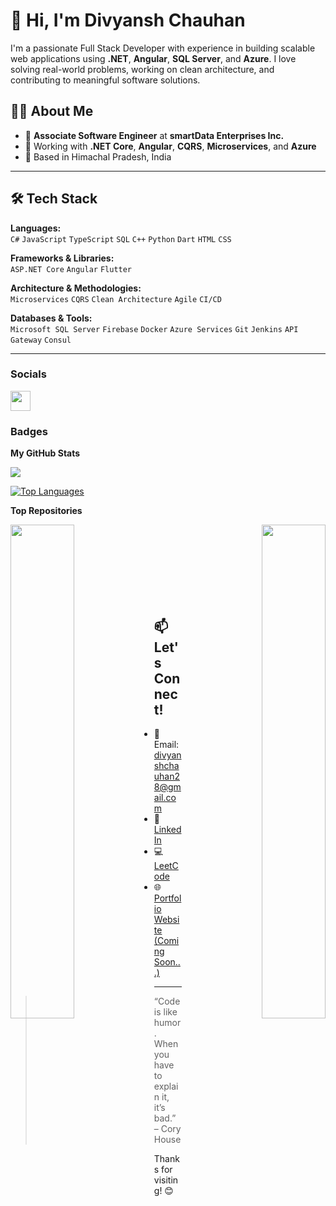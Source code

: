 # 👋 Hi, I'm Divyansh Chauhan

I'm a passionate Full Stack Developer with experience in building scalable web applications using **.NET**, **Angular**, **SQL Server**, and **Azure**. I love solving real-world problems, working on clean architecture, and contributing to meaningful software solutions.

## 👨‍💻 About Me

- 💼 **Associate Software Engineer** at **smartData Enterprises Inc.**
- 🧠 Working with **.NET Core**, **Angular**, **CQRS**, **Microservices**, and **Azure**
- 📍 Based in Himachal Pradesh, India

---

## 🛠️ Tech Stack

**Languages:**  
`C#` `JavaScript` `TypeScript` `SQL` `C++` `Python` `Dart` `HTML` `CSS`

**Frameworks & Libraries:**  
`ASP.NET Core` `Angular` `Flutter`

**Architecture & Methodologies:**  
`Microservices` `CQRS` `Clean Architecture` `Agile` `CI/CD`

**Databases & Tools:**  
`Microsoft SQL Server` `Firebase` `Docker` `Azure Services` `Git` `Jenkins` `API Gateway` `Consul`

---

### Socials

<p align="left"> <a href="https://www.github.com/divyansh1583" target="_blank" rel="noreferrer"> <picture> <source media="(prefers-color-scheme: dark)" srcset="https://raw.githubusercontent.com/danielcranney/readme-generator/main/public/icons/socials/github-dark.svg" /> <source media="(prefers-color-scheme: light)" srcset="https://raw.githubusercontent.com/danielcranney/readme-generator/main/public/icons/socials/github.svg" /> <img src="https://raw.githubusercontent.com/danielcranney/readme-generator/main/public/icons/socials/github.svg" width="32" height="32" /> </picture> </a></p>

### Badges

<b>My GitHub Stats</b>
<!---
<a href="http://www.github.com/divyansh1583"><img src="https://github-readme-stats.vercel.app/api?username=divyansh1583&show_icons=true&hide=&count_private=true&title_color=0891b2&text_color=ffffff&icon_color=0891b2&bg_color=1c1917&hide_border=true&show_icons=true" alt="divyansh1583's GitHub stats" /></a>
-->
<a href="http://www.github.com/divyansh1583"><img src="https://github-readme-streak-stats.herokuapp.com/?user=divyansh1583&stroke=ffffff&background=1c1917&ring=0891b2&fire=0891b2&currStreakNum=ffffff&currStreakLabel=0891b2&sideNums=ffffff&sideLabels=ffffff&dates=ffffff&hide_border=true" /></a>

<a href="https://github.com/divyansh1583" align="left"><img src="https://github-readme-stats.vercel.app/api/top-langs/?username=divyansh1583&langs_count=10&title_color=0891b2&text_color=ffffff&icon_color=0891b2&bg_color=1c1917&hide_border=true&locale=en&custom_title=Top%20%Languages" alt="Top Languages" /></a>

<b>Top Repositories</b>

<div width="100%" align="center"><a href="https://github.com/divyansh1583/UserManagementApp" align="left"><img align="left" width="45%" src="https://github-readme-stats.vercel.app/api/pin/?username=divyansh1583&repo=UserManagementApp&title_color=0891b2&text_color=ffffff&icon_color=0891b2&bg_color=1c1917&hide_border=true&locale=en" /></a><a href="https://github.com/divyansh1583/CollegeManagementApp" align="right"><img align="right" width="45%" src="https://github-readme-stats.vercel.app/api/pin/?username=divyansh1583&repo=CollegeManagementApp&title_color=0891b2&text_color=ffffff&icon_color=0891b2&bg_color=1c1917&hide_border=true&locale=en" /></a></div><br /><br /><br /><br /><br /><br /><br />

## 📫 Let's Connect!

- 📧 Email: [divyanshchauhan28@gmail.com](mailto:divyanshchauhan28@gmail.com)  
- 🔗 [LinkedIn](https://www.linkedin.com/in/divyansh-chauhan-800b6519a/)  
- 💻 [LeetCode](https://leetcode.com/divyansh1583/)  
- 🌐 [Portfolio Website (Coming Soon...)]()  

---

> “Code is like humor. When you have to explain it, it’s bad.” – Cory House

Thanks for visiting! 😊  
